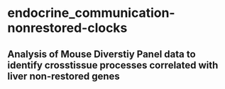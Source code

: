 # endocrine_communication-nonrestored-clocks
## Analysis of Mouse Diverstiy Panel data to identify crosstissue processes correlated with liver non-restored genes
